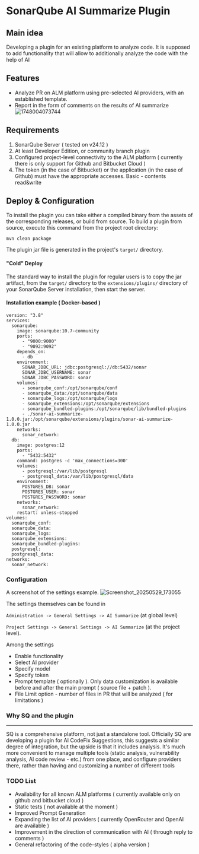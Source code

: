 SonarQube AI Summarize Plugin
==========

Main idea
--------

Developing a plugin for an existing platform to analyze code. 
It is supposed to add functionality that will allow to additionally analyze the code with the help of AI

<h2>Features</h2>

- Analyze PR on ALM platform using pre-selected AI providers, with an established template.
- Report in the form of comments on the results of AI summarize
  ![1748004073744](https://github.com/user-attachments/assets/23f32985-4b8f-4268-8db0-a5691cc2b207)


<h2>Requirements</h2>

1. SonarQube Server ( tested on v24.12 )
2. At least Developer Edition, or community branch plugin
3. Configured project-level connectivity to the ALM platform ( currently there is only support for Github and Bitbucket Cloud )
4. The token (in the case of Bitbucket) or the application (in the case of Github) must have the appropriate accesses. Basic - contents read&write

<h2>Deploy & Configuration </h2>

To install the plugin you can take either a compiled binary from the assets of the corresponding releases, or build from source.
To build a plugin from source, execute this command from the project root directory:

`mvn clean package`

The plugin jar file is generated in the project's `target/` directory.

<h4>"Cold" Deploy</h4>

The standard way to install the plugin for regular users is to copy the jar artifact, from the `target/` directory to the `extensions/plugins/` directory of your SonarQube Server installation, then start the server.

<h4>Installation example ( Docker-based )</h4>

````
version: "3.8"
services:
  sonarqube:
    image: sonarqube:10.7-community
    ports:
      - "9000:9000"
      - "9092:9092"
    depends_on:
      - db
    environment:
      SONAR_JDBC_URL: jdbc:postgresql://db:5432/sonar
      SONAR_JDBC_USERNAME: sonar
      SONAR_JDBC_PASSWORD: sonar
    volumes:
      - sonarqube_conf:/opt/sonarqube/conf
      - sonarqube_data:/opt/sonarqube/data
      - sonarqube_logs:/opt/sonarqube/logs
      - sonarqube_extensions:/opt/sonarqube/extensions
      - sonarqube_bundled-plugins:/opt/sonarqube/lib/bundled-plugins
      - ./sonar-ai-summarize-1.0.0.jar:/opt/sonarqube/extensions/plugins/sonar-ai-summarize-1.0.0.jar
    networks:
      sonar_network:
  db:
    image: postgres:12
    ports:
      - "5432:5432"
    command: postgres -c 'max_connections=300'
    volumes:
      - postgresql:/var/lib/postgresql
      - postgresql_data:/var/lib/postgresql/data
    environment:
      POSTGRES_DB: sonar
      POSTGRES_USER: sonar
      POSTGRES_PASSWORD: sonar
    networks:
      sonar_network:
    restart: unless-stopped
volumes:
  sonarqube_conf:
  sonarqube_data:
  sonarqube_logs:
  sonarqube_extensions:
  sonarqube_bundled-plugins:
  postgresql:
  postgresql_data:
networks:
  sonar_network:

````

### Configuration 
A screenshot of the settings example.
![Screenshot_20250529_173055](https://github.com/user-attachments/assets/71945ed0-5835-45d5-bbdb-5f38f2bc2510)

The settings themselves can be found in

`Administration -> General Settings -> AI Summarize` (at global level)

`Project Settings -> General Settings -> AI Summarize` (at the project level).

Among the settings
<ul>
    <li>Enable functionality</li>
    <li>Select AI provider</li>
    <li>Specify model</li>
    <li>Specify token</li>
    <li>Prompt template ( optionally ). Only data customization is available before and after the main prompt ( source file + patch ).</li>
    <li>File Limit option - number of files in PR that will be analyzed ( for limitations ) </li>
</ul>


### Why SQ and the plugin

---------

SQ is a comprehensive platform, not just a standalone tool.
Officially SQ are developing a plugin for AI CodeFix Suggestions, this suggests a similar degree of integration, but the upside is that it includes analysis.
It's much more convenient to manage multiple tools (static analysis, vulnerability analysis, AI code review - etc.) from one place, and configure providers there, rather than having and customizing a number of different tools

### TODO List

- Availability for all known ALM platforms ( currently available only on github and bitbucket cloud )
- Static tests ( not available at the moment )
- Improved Prompt Generation
- Expanding the list of AI providers ( currently OpenRouter and OpenAI are available )
- Improvement in the direction of communication with AI ( through reply to comments )
- General refactoring of the code-styles ( alpha version )
